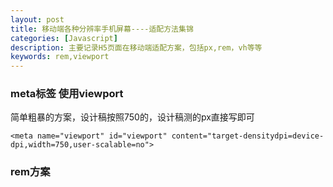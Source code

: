 ```yaml
---
layout: post
title: 移动端各种分辨率手机屏幕----适配方法集锦
categories: [Javascript]
description: 主要记录H5页面在移动端适配方案，包括px,rem，vh等等
keywords: rem,viewport
---
```

### meta标签 使用viewport
简单粗暴的方案，设计稿按照750的，设计稿测的px直接写即可

```
<meta name="viewport" id="viewport" content="target-densitydpi=device-dpi,width=750,user-scalable=no">
```

### rem方案
